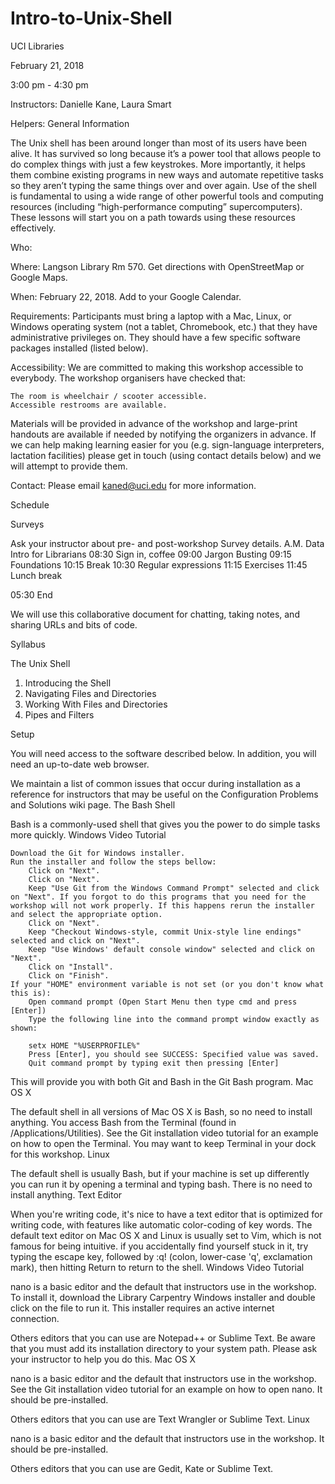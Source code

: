 # Intro-to-Unix-Shell

UCI Libraries

February 21, 2018

3:00 pm - 4:30 pm

Instructors: Danielle Kane, Laura Smart

Helpers:
General Information

The Unix shell has been around longer than most of its users have been alive. It has survived so long because it’s a power tool that allows people to do complex things with just a few keystrokes. More importantly, it helps them combine existing programs in new ways and automate repetitive tasks so they aren’t typing the same things over and over again. Use of the shell is fundamental to using a wide range of other powerful tools and computing resources (including “high-performance computing” supercomputers). These lessons will start you on a path towards using these resources effectively.

Who: 

Where: Langson Library Rm 570. Get directions with OpenStreetMap or Google Maps.

When: February 22, 2018. Add to your Google Calendar.

Requirements: Participants must bring a laptop with a Mac, Linux, or Windows operating system (not a tablet, Chromebook, etc.) that they have administrative privileges on. They should have a few specific software packages installed (listed below). 

Accessibility: We are committed to making this workshop accessible to everybody. The workshop organisers have checked that:

    The room is wheelchair / scooter accessible.
    Accessible restrooms are available.

Materials will be provided in advance of the workshop and large-print handouts are available if needed by notifying the organizers in advance. If we can help making learning easier for you (e.g. sign-language interpreters, lactation facilities) please get in touch (using contact details below) and we will attempt to provide them.

Contact: Please email kaned@uci.edu for more information.

Schedule

Surveys

Ask your instructor about pre- and post-workshop Survey details.
A.M. Data Intro for Librarians
08:30 	Sign in, coffee
09:00 	Jargon Busting
09:15 	Foundations
10:15 	Break
10:30 	Regular expressions
11:15 	Exercises
11:45 	Lunch break

05:30 	End

We will use this collaborative document for chatting, taking notes, and sharing URLs and bits of code.

Syllabus

The Unix Shell

1. Introducing the Shell 	
2. Navigating Files and Directories 	
3. Working With Files and Directories 	
4. Pipes and Filters

Setup

You will need access to the software described below. In addition, you will need an up-to-date web browser.

We maintain a list of common issues that occur during installation as a reference for instructors that may be useful on the Configuration Problems and Solutions wiki page.
The Bash Shell

Bash is a commonly-used shell that gives you the power to do simple tasks more quickly.
Windows
Video Tutorial

    Download the Git for Windows installer.
    Run the installer and follow the steps bellow:
        Click on "Next".
        Click on "Next".
        Keep "Use Git from the Windows Command Prompt" selected and click on "Next". If you forgot to do this programs that you need for the workshop will not work properly. If this happens rerun the installer and select the appropriate option.
        Click on "Next".
        Keep "Checkout Windows-style, commit Unix-style line endings" selected and click on "Next".
        Keep "Use Windows' default console window" selected and click on "Next".
        Click on "Install".
        Click on "Finish".
    If your "HOME" environment variable is not set (or you don't know what this is):
        Open command prompt (Open Start Menu then type cmd and press [Enter])
        Type the following line into the command prompt window exactly as shown:

        setx HOME "%USERPROFILE%"
        Press [Enter], you should see SUCCESS: Specified value was saved.
        Quit command prompt by typing exit then pressing [Enter]

This will provide you with both Git and Bash in the Git Bash program.
Mac OS X

The default shell in all versions of Mac OS X is Bash, so no need to install anything. You access Bash from the Terminal (found in /Applications/Utilities). See the Git installation video tutorial for an example on how to open the Terminal. You may want to keep Terminal in your dock for this workshop.
Linux

The default shell is usually Bash, but if your machine is set up differently you can run it by opening a terminal and typing bash. There is no need to install anything.
Text Editor

When you're writing code, it's nice to have a text editor that is optimized for writing code, with features like automatic color-coding of key words. The default text editor on Mac OS X and Linux is usually set to Vim, which is not famous for being intuitive. if you accidentally find yourself stuck in it, try typing the escape key, followed by :q! (colon, lower-case 'q', exclamation mark), then hitting Return to return to the shell.
Windows
Video Tutorial

nano is a basic editor and the default that instructors use in the workshop. To install it, download the Library Carpentry Windows installer and double click on the file to run it. This installer requires an active internet connection.

Others editors that you can use are Notepad++ or Sublime Text. Be aware that you must add its installation directory to your system path. Please ask your instructor to help you do this.
Mac OS X

nano is a basic editor and the default that instructors use in the workshop. See the Git installation video tutorial for an example on how to open nano. It should be pre-installed.

Others editors that you can use are Text Wrangler or Sublime Text.
Linux

nano is a basic editor and the default that instructors use in the workshop. It should be pre-installed.

Others editors that you can use are Gedit, Kate or Sublime Text.

